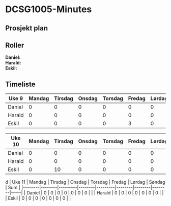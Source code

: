 # DCSG1005-Minutes

## Prosjekt plan


## Roller
**Daniel:**  
**Harald:**  
**Eskil:**  


## Timeliste
| Uke 9 | Mandag | Tirsdag | Onsdag | Torsdag | Fredag | Lørdag | Søndag | Sum |
|--------|--------|---------|--------|---------|--------|--------|--------|-----|
| Daniel | 0      | 0       | 0      | 0       | 0      | 0      | 0      |     |
| Harald | 0      | 0       | 0      | 0       | 0      | 0      | 0      |     |
| Eskil  | 0      | 0       | 0      | 0       | 3      | 0      | 0      |  3  |

| Uke 10 | Mandag | Tirsdag | Onsdag | Torsdag | Fredag | Lørdag | Søndag | Sum |
|--------|--------|---------|--------|---------|--------|--------|--------|-----|
| Daniel | 0      | 0       | 0      | 0       | 0      | 0      | 0      |     |
| Harald | 0      | 0       | 0      | 0       | 0      | 0      | 0      |     |
| Eskil  | 0      | 10      | 0      | 0       | 0      | 0      | 0      |     |
d
| Uke 11 | Mandag | Tirsdag | Onsdag | Torsdag | Fredag | Lørdag | Søndag | Sum |
|--------|--------|---------|--------|---------|--------|--------|--------|-----|
| Daniel | 0      | 0       | 0      | 0       | 0      | 0      | 0      |     |
| Harald | 0      | 0       | 0      | 0       | 0      | 0      | 0      |     |
| Eskil  | 0      | 0       | 0      | 0       | 0      | 0      | 0      |     |

